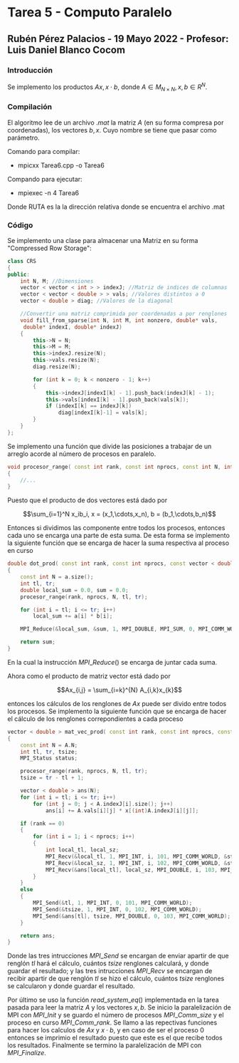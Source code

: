 # Tarea 5 - Computo Paralelo
## Rubén Pérez Palacios - 19 Mayo 2022 - Profesor: Luis Daniel Blanco Cocom

### Introducción

Se implemento los productos $Ax, x\cdot b$, donde $A \in M_{N\times N}, x,b\in R^N$.

### Compilación

El algoritmo lee de un archivo $.mat$ la matriz $A$ (en su forma compresa por coordenadas), los vectores $b, x$. Cuyo nombre se tiene que pasar como parámetro.

Comando para compilar:

- mpicxx Tarea6.cpp -o Tarea6

Compando para ejecutar:

- mpiexec -n 4 Tarea6

Donde RUTA es la la dirección relativa donde se encuentra el archivo .mat

### Código

Se implemento una clase para almacenar una Matriz en su forma "Compressed Row Storage":

``` cpp
class CRS
{
public:
    int N, M; //Dimensiones
    vector < vector < int > > indexJ; //Matriz de indices de columnas
    vector < vector < double > > vals; //Valores distintos a 0
    vector < double > diag; //Valores de la diagonal

    //Convertir una matriz comprimida por coordenadas a por renglones
    void fill_from_sparse(int N, int M, int nonzero, double* vals,
     double* indexI, double* indexJ)
    {
        this->N = N;
        this->M = M;
        this->indexJ.resize(N);
        this->vals.resize(N);
        diag.resize(N);

        for (int k = 0; k < nonzero - 1; k++)
        {
            this->indexJ[indexI[k] - 1].push_back(indexJ[k] - 1);
            this->vals[indexI[k] - 1].push_back(vals[k]);
            if (indexI[k] == indexJ[k])
                diag[indexI[k]-1] = vals[k];
        }
    }
};
```

Se implemento una función que divide las posiciones a trabajar de un arreglo acorde al número de procesos en paralelo.

``` cpp
void procesor_range( const int rank, const int nprocs, const int N, int& tl, int& tr )
{
    //...
}
```

Puesto que el producto de dos vectores está dado por

$$\sum_{i=1}^N x_ib_i, x = (x_1,\cdots,x_n), b = (b_1,\cdots,b_n)$$

Entonces si dividimos las componente entre todos los procesos, entonces cada uno se encarga una parte de esta suma. De esta forma se implemento la siguiente función que se encarga de hacer la suma respectiva al proceso en curso

``` cpp
double dot_prod( const int rank, const int nprocs, const vector < double > & a, const vector < double >& b )
{
    const int N = a.size();
    int tl, tr;
    double local_sum = 0.0, sum = 0.0;
    procesor_range(rank, nprocs, N, tl, tr);

    for (int i = tl; i <= tr; i++)
        local_sum += a[i] * b[i];

    MPI_Reduce(&local_sum, &sum, 1, MPI_DOUBLE, MPI_SUM, 0, MPI_COMM_WORLD);

    return sum;
}
```

En la cual la instrucción $MPI\_ Reduce()$ se encarga de juntar cada suma.

Ahora como el producto de matriz vector está dado por

$$Ax_{i,j} = \sum_{i=k}^{N} A_{i,k}x_{k}$$

entonces los cálculos de los renglones de $Ax$ puede ser divido entre todos los procesos. Se implemento la siguiente función que se encarga de hacer el cálculo de los renglones correpondientes a cada proceso

``` cpp
vector < double > mat_vec_prod( const int rank, const int nprocs, const CRS& A, const vector < double >& x )
{
    const int N = A.N;
    int tl, tr, tsize;
    MPI_Status status;

    procesor_range(rank, nprocs, N, tl, tr);
    tsize = tr - tl + 1;

    vector < double > ans(N);
    for (int i = tl; i <= tr; i++)
        for (int j = 0; j < A.indexJ[i].size(); j++)
            ans[i] += A.vals[i][j] * x[(int)A.indexJ[i][j]];

    if (rank == 0)
    {
        for (int i = 1; i < nprocs; i++)
        {
            int local_tl, local_sz;
            MPI_Recv(&local_tl, 1, MPI_INT, i, 101, MPI_COMM_WORLD, &status);
            MPI_Recv(&local_sz, 1, MPI_INT, i, 102, MPI_COMM_WORLD, &status);
            MPI_Recv(&ans[local_tl], local_sz, MPI_DOUBLE, i, 103, MPI_COMM_WORLD, &status);
        }
    }
    else
    {
        MPI_Send(&tl, 1, MPI_INT, 0, 101, MPI_COMM_WORLD);
        MPI_Send(&tsize, 1, MPI_INT, 0, 102, MPI_COMM_WORLD);
        MPI_Send(&ans[tl], tsize, MPI_DOUBLE, 0, 103, MPI_COMM_WORLD);
    }

    return ans;
}
```

Donde las tres intrucciones $MPI\_ Send$ se encargan de enviar apartir de que renglón $tl$ hará el cálculo, cuántos $tsize$ renglones calculará, y donde guardar el resultado; y las tres intrucciones $MPI\_ Recv$ se encargan de recibir apartir de que renglón $tl$ se hizo el cálculo, cuántos $tsize$ renglones se calcularon y donde guardar el resultado.

Por último se uso la función $read\_ system\_ eq()$ implementada en la tarea pasada para leer la matriz $A$ y los vectores $x,b$. Se inicio la paralelización de MPI con $MPI\_Init$ y se guardo el número de procesos $MPI\_ Comm\_ size$ y el proceso en curso $MPI\_ Comm\_ rank$. Se llamo a las repectivas funciones para hacer los calculos de $Ax$ y $x\cdot b$, y en caso de ser el proceso $0$ entonces se imprimio el resultado puesto que este es el que recibe todos los resultados. Finalmente se termino la paralelización de MPI con $MPI\_Finalize$.
